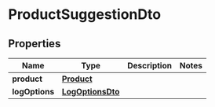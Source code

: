 
# ProductSuggestionDto

## Properties
Name | Type | Description | Notes
------------ | ------------- | ------------- | -------------
**product** | [**Product**](Product.md) |  | 
**logOptions** | [**LogOptionsDto**](LogOptionsDto.md) |  | 



